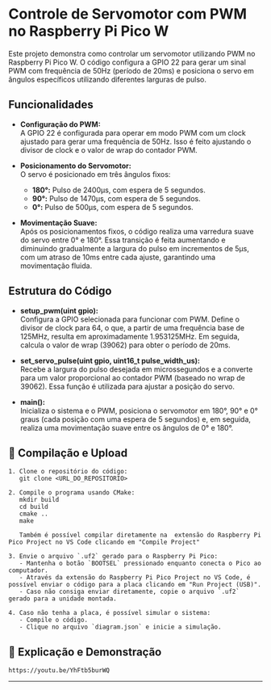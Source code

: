# Controle de Servomotor com PWM no Raspberry Pi Pico W

Este projeto demonstra como controlar um servomotor utilizando PWM no Raspberry Pi Pico W. O código configura a GPIO 22 para gerar um sinal PWM com frequência de 50Hz (período de 20ms) e posiciona o servo em ângulos específicos utilizando diferentes larguras de pulso.

## Funcionalidades

- **Configuração do PWM:**  
  A GPIO 22 é configurada para operar em modo PWM com um clock ajustado para gerar uma frequência de 50Hz. Isso é feito ajustando o divisor de clock e o valor de wrap do contador PWM.

- **Posicionamento do Servomotor:**  
  O servo é posicionado em três ângulos fixos:
  - **180°:** Pulso de 2400µs, com espera de 5 segundos.
  - **90°:** Pulso de 1470µs, com espera de 5 segundos.
  - **0°:** Pulso de 500µs, com espera de 5 segundos.

- **Movimentação Suave:**  
  Após os posicionamentos fixos, o código realiza uma varredura suave do servo entre 0° e 180°. Essa transição é feita aumentando e diminuindo gradualmente a largura do pulso em incrementos de 5µs, com um atraso de 10ms entre cada ajuste, garantindo uma movimentação fluida.

## Estrutura do Código

- **setup_pwm(uint gpio):**  
  Configura a GPIO selecionada para funcionar com PWM. Define o divisor de clock para 64, o que, a partir de uma frequência base de 125MHz, resulta em aproximadamente 1.953125MHz. Em seguida, calcula o valor de wrap (39062) para obter o período de 20ms.

- **set_servo_pulse(uint gpio, uint16_t pulse_width_us):**  
  Recebe a largura do pulso desejada em microssegundos e a converte para um valor proporcional ao contador PWM (baseado no wrap de 39062). Essa função é utilizada para ajustar a posição do servo.

- **main():**  
  Inicializa o sistema e o PWM, posiciona o servomotor em 180°, 90° e 0° graus (cada posição com uma espera de 5 segundos) e, em seguida, realiza uma movimentação suave entre os ângulos de 0° e 180°.

## 🚀 Compilação e Upload

```plaintext
1. Clone o repositório do código:
   git clone <URL_DO_REPOSITORIO>

2. Compile o programa usando CMake:
   mkdir build
   cd build
   cmake ..
   make

   Também é possível compilar diretamente na  extensão do Raspberry Pi Pico Project no VS Code clicando em "Compile Project"

3. Envie o arquivo `.uf2` gerado para o Raspberry Pi Pico:
   - Mantenha o botão `BOOTSEL` pressionado enquanto conecta o Pico ao computador.
   - Através da extensão do Raspberry Pi Pico Project no VS Code, é possível enviar o código para a placa clicando em "Run Project (USB)".
   - Caso não consiga enviar diretamente, copie o arquivo `.uf2` gerado para a unidade montada.

4. Caso não tenha a placa, é possível simular o sistema:
   - Compile o código.
   - Clique no arquivo `diagram.json` e inicie a simulação.
```

## 🎥 Explicação e Demonstração

```plaintext
https://youtu.be/YhFtb5burWQ
```

---
